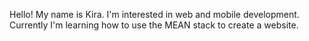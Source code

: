 Hello! My name is Kira. I'm interested in web and mobile development. Currently I'm learning how to use the MEAN stack to create a website.

<!---
kirapeters/kirapeters is a ✨ special ✨ repository because its `README.md` (this file) appears on your GitHub profile.
You can click the Preview link to take a look at your changes.
--->
